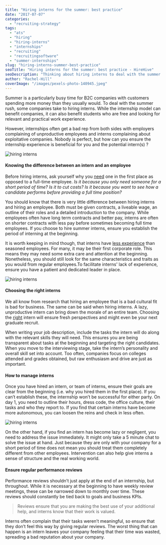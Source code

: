 ```yaml
---
title: "Hiring interns for the summer: best practice"
date: "2017-07-07"
categories:
  - "recruiting-strategy"
tags:
  - "ats"
  - "hiring"
  - "hiring-interns"
  - "internships"
  - "recruiting"
  - "recruitingsoftware"
  - "summer-internships"
slug: "hiring-interns-summer-best-practice"
seoTitle: "Hiring interns for the summer: best practice - HireHive"
seoDescription: "Thinking about hiring interns to deal with the summer rush? Before you do, take a look at our quick best practice guide for hiring interns."
author: "Rachel-Hill"
coverImage: "/images/pexels-photo-140945.jpeg"
---
```


Summer is a particularly busy time for B2C companies with customers spending more money than they usually would. To deal with the summer rush, some companies take to hiring interns. While the internship model can benefit companies, it can also benefit students who are free and looking for relevant and practical work experience.

However, internships often get a bad rep from both sides with employers complaining of unproductive employees and interns complaining about exploitative companies. Nobody is perfect, but how can you ensure the internship experience is beneficial for you and the potential intern(s) ?

![hiring interns](/images/Happy-intern-vs.-sad-intern-1-e1499266212233.png)

#### **Knowing the difference between an intern and an employee**

Before hiring interns, ask yourself why you [need](https://www.sba.gov/blogs/5-tips-hiring-and-managing-summer-intern) one in the first place as opposed to a full-time employee. _Is it because you only need someone for a short period of time? Is it to cut costs? Is it because you want to see how a candidate performs before providing a full time position?_

You should know that there is very little difference between hiring interns and hiring an employee. Both must be given contracts, a liveable wage, an outline of their roles and a detailed introduction to the company. While employees often have long term contracts and better pay, interns are often on shorter contracts with less pay before sometimes becoming full time employees. If you choose to hire summer interns, ensure you establish the period of interning at the beginning.

It is worth keeping in mind though, that interns have [less experience](https://www.entrepreneur.com/article/179332) than seasoned employees. For many, it may be their first corporate role. This means they may need some extra care and attention at the beginning. Nonetheless, you should still look for the same characteristics and traits as you would from regular employees.To facilitate interns' lack of experience, ensure you have a patient and dedicated leader in place.

![hiring interns](/images/Intern-e1499266536668.png)

#### **Choosing the right interns**

We all know from research that hiring an employee that is a bad cultural fit is bad for business. The same can be said when hiring interns. A lazy, unproductive intern can bring down the morale of an entire team. Choosing the [right](https://www.themuse.com/advice/hiring-summer-interns-5-ways-to-make-the-most-of-them) intern will ensure fresh perspectives and might even be your next graduate recruit.

When writing your job description, include the tasks the intern will do along with the relevant skills they will need. This ensures you are being transparent about tasks at the beginning and targeting the right candidates. When you move to the interviewing stage, take the intern’s personality and overall skill set into account. Too often, companies focus on colleges attended and grades obtained, but raw enthusiasm and drive are just as important.

#### **How to manage interns**

Once you have hired an intern, or team of interns, ensure their goals are clear from the beginning (i.e. why you hired them in the first place). If you can’t establish these, the internship won’t be successful for either party. On day 1, you need to outline their hours, dress code, the office culture, their tasks and who they report to. If you find that certain interns have become more autonomous, you can loosen the reins and check in less often.

![hiring interns](/images/checklist-e1499266797666.png)

On the other hand, if you find an intern has become lazy or negligent, you need to address the issue immediately. It might only take a 5 minute chat to solve the issue at hand. Just because they are only with your company for a short period of time does not mean you should treat them completely different from other employees. Intervention can also help give interns a sense of structure and the real working world.

#### **Ensure regular performance reviews**

Performance reviews shouldn’t just apply at the end of an internship, but throughout. While it is necessary at the beginning to have weekly review meetings, these can be narrowed down to monthly over time. These reviews should constantly be tied back to goals and business KPIs.

> Reviews ensure that you are making the best use of your additional help, and interns know that their work is valued.

Interns often complain that their tasks weren’t meaningful, so ensure that they don’t feel this way by giving regular reviews. The worst thing that can happen is an intern leaves your company feeling that their time was wasted, spreading a bad reputation about your company.

